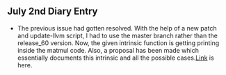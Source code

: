 ## July 2nd Diary Entry

- The previous issue had gotten resolved. With the help of a new patch and update-llvm script, I had to use the master branch rather than the release\_60 version. Now, the given intrinsic function is getting printing inside the matmul code. Also, a proposal has been made which essentially documents this intrinsic and all the possible cases.[Link](https://docs.google.com/document/d/1OtkKYm1zGFw1U1ilGzvjk6vzYFvo6zvO1LZM38AZF50/edit?usp=sharing) is here.

